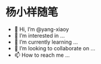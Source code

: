 # 杨小样随笔

- 👋 Hi, I’m @yang-xiaoy
- 👀 I’m interested in ...
- 🌱 I’m currently learning ...
- 💞️ I’m looking to collaborate on ...
- 📫 How to reach me ...

<!---
yang-xiaoy/yang-xiaoy is a ✨ special ✨ repository because its `README.md` (this file) appears on your GitHub profile.
You can click the Preview link to take a look at your changes.
--->
